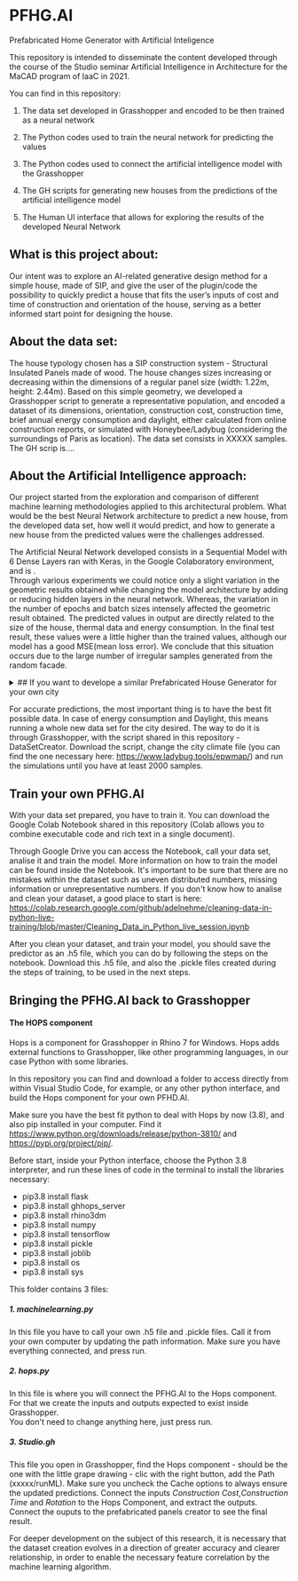 # PFHG.AI
Prefabricated Home Generator with Artificial Inteligence


This repository is intended to disseminate the content developed through the course of the Studio seminar Artificial Intelligence in Architecture for the MaCAD program of IaaC in 2021.

You can find in this repository:

1. The data set developed in Grasshopper and encoded to be then trained as a neural network

2. The Python codes used to train the neural network for predicting the values

3. The Python codes used to connect the artificial intelligence model with the Grasshopper

4. The GH scripts for generating new houses from the predictions of the artificial intelligence model

5. The Human UI interface that allows for exploring the results of the developed Neural Network

## What is this project about:

Our intent was to explore an AI-related generative design method for a simple house, made of SIP, and give the user of the plugin/code the possibility to quickly predict a house that fits the user’s inputs of cost and time of construction and orientation of the house, serving as a better informed start point for designing the house. 
 
## About the data set:

The house typology chosen has a SIP construction system - Structural Insulated Panels made of wood. The house changes sizes increasing or decreasing within the dimensions of a regular panel size (width: 1.22m, height: 2.44m). 
Based on this simple geometry, we developed a Grasshopper script to generate a representative population, and encoded a dataset of its dimensions, orientation, construction cost, construction time, brief annual energy consumption and daylight, either calculated from online construction reports, or simulated with Honeybee/Ladybug (considering the surroundings of Paris as location). 
The data set consists in XXXXX samples.
The GH scrip is….

## About the Artificial Intelligence approach: 

Our project started from the exploration and comparison of different machine learning methodologies applied to this architectural problem. What would be the best Neural Network architecture to predict a new house, from the developed data set, how well it would predict, and how to generate a new house from the predicted values were the challenges addressed.

The Artificial Neural Network developed consists in a Sequential Model with 6 Dense Layers ran with Keras, in the Google Colaboratory environment, and is .  
Through various experiments we could notice only a slight variation in the geometric results obtained while changing the model architecture by adding or reducing hidden layers in the neural network. Whereas, the variation in the number of epochs and batch sizes intensely affected the geometric result obtained.
The predicted values in output are directly related to the size of the house, thermal data and energy consumption. In the final test result, these values were a little higher than the trained values, although our model has a good MSE(mean loss error). We conclude that this situation occurs due to the large number of irregular samples generated from the random facade. 

<details>
           <summary> 
            ## If you want to develope a similar Prefabricated House Generator for your own city </summary>
           <p>Content 1 Content 1 Content 1 Content 1 Content 1</p>
         </details>


For accurate predictions, the most important thing is to have the best fit possible data. In case of energy consumption and Daylight, this means running a whole new data set for the city desired. The way to do it is through Grasshopper, with the script shared in this repository - DataSetCreator. 
Download the script, change the city climate file (you can find the one necessary here: https://www.ladybug.tools/epwmap/) and run the simulations until you have at least 2000 samples.

## Train your own PFHG.AI

With your data set prepared, you have to train it. You can download the Google Colab Notebook shared in this repository (Colab allows you to combine executable code and rich text in a single document).

Through Google Drive you can access the Notebook, call your data set, analise it and train the model. More information on how to train the model can be found inside the Notebook. It's important to be sure that there are no mistakes within the dataset such as uneven distributed numbers, missing information or unrepresentative numbers.
If you don't know how to analise and clean your dataset, a good place to start is here: https://colab.research.google.com/github/adelnehme/cleaning-data-in-python-live-training/blob/master/Cleaning_Data_in_Python_live_session.ipynb

After you clean your dataset, and train your model, you should save the predictor as an .h5 file, which you can do by following the steps on the notebook.
Download this .h5 file, and also the .pickle files created during the steps of training, to be used in the next steps. 

## Bringing the PFHG.AI back to Grasshopper 

#### The HOPS component
Hops is a component for Grasshopper in Rhino 7 for Windows. Hops adds external functions to Grasshopper, like other programming languages, in our case Python with some libraries.

In this repository you can find and download a folder to access directly from within Visual Studio Code, for example, or any other python interface, and build the Hops component for your own PFHD.AI.

Make sure you have the best fit python to deal with Hops by now (3.8), and also pip installed in your computer. Find it https://www.python.org/downloads/release/python-3810/ and https://pypi.org/project/pip/.

Before start, inside your Python interface, choose the Python 3.8 interpreter, and run these lines of code in the terminal to install the libraries necessary: 

* pip3.8 install flask
* pip3.8 install ghhops_server
* pip3.8 install rhino3dm
* pip3.8 install numpy
* pip3.8 install tensorflow
* pip3.8 install pickle
* pip3.8 install joblib
* pip3.8 install os
* pip3.8 install sys


This folder contains 3 files: 
##### 1. machinelearning.py
In this file you have to call your own .h5 file and .pickle files. Call it from your own computer by updating the path information.
Make sure you have everything connected, and press run.

##### 2. hops.py
In this file is where you will connect the PFHG.AI to the Hops component. For that we create the inputs and outputs expected to exist inside Grasshopper.  
You don't need to change anything here, just press run.

##### 3. Studio.gh
This file you open in Grasshopper, find the Hops component - should be the one with the little grape drawing - clic with the right button, add the Path (xxxxx/runML).
Make sure you uncheck the Cache options to always ensure the updated predictions.
Connect the inputs *Construction Cost*,*Construction Time* and *Rotation* to the Hops Component, and extract the outputs. 
Connect the ouputs to the prefabricated panels creator to see the final result.


For deeper development on the subject of this research, it is necessary that the dataset creation evolves in a direction of greater accuracy and clearer relationship, in order to enable the necessary feature correlation by the machine learning algorithm.
